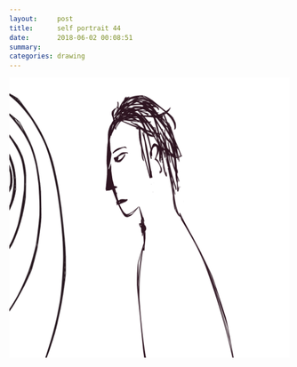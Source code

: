 ```yaml
---
layout:     post
title:      self portrait 44
date:       2018-06-02 00:08:51
summary:    
categories: drawing
---
```

![self portrait 44](/images/diary/self-portrait-44.png ".")
